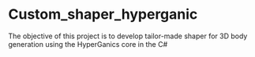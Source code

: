 # Custom_shaper_hyperganic
The objective of this project is to develop tailor-made shaper for 3D body generation using the HyperGanics core in the C# 
